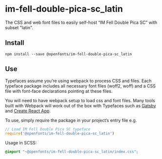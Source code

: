 
# im-fell-double-pica-sc_latin

The CSS and web font files to easily self-host “IM Fell Double Pica SC” with subset "latin".

## Install

`npm install --save @openfonts/im-fell-double-pica-sc_latin`

## Use

Typefaces assume you’re using webpack to process CSS and files. Each typeface
package includes all necessary font files (woff2, woff) and a CSS file with
font-face declarations pointing at these files.

You will need to have webpack setup to load css and font files. Many tools built
with Webpack will work out of the box with Typefaces such as [Gatsby](https://github.com/gatsbyjs/gatsby)
and [Create React App](https://github.com/facebookincubator/create-react-app).

To use, simply require the package in your project’s entry file e.g.

```javascript
// Load IM Fell Double Pica SC typeface
require('@openfonts/im-fell-double-pica-sc_latin')
```

Usage in SCSS:
```scss
@import "~@openfonts/im-fell-double-pica-sc_latin/index.css";
```

